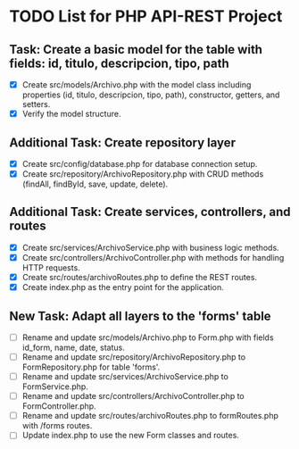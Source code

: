 # TODO List for PHP API-REST Project

## Task: Create a basic model for the table with fields: id, titulo, descripcion, tipo, path

- [x] Create src/models/Archivo.php with the model class including properties (id, titulo, descripcion, tipo, path), constructor, getters, and setters.
- [x] Verify the model structure.

## Additional Task: Create repository layer

- [x] Create src/config/database.php for database connection setup.
- [x] Create src/repository/ArchivoRepository.php with CRUD methods (findAll, findById, save, update, delete).

## Additional Task: Create services, controllers, and routes

- [x] Create src/services/ArchivoService.php with business logic methods.
- [x] Create src/controllers/ArchivoController.php with methods for handling HTTP requests.
- [x] Create src/routes/archivoRoutes.php to define the REST routes.
- [x] Create index.php as the entry point for the application.

## New Task: Adapt all layers to the 'forms' table

- [ ] Rename and update src/models/Archivo.php to Form.php with fields id_form, name, date, status.
- [ ] Rename and update src/repository/ArchivoRepository.php to FormRepository.php for table 'forms'.
- [ ] Rename and update src/services/ArchivoService.php to FormService.php.
- [ ] Rename and update src/controllers/ArchivoController.php to FormController.php.
- [ ] Rename and update src/routes/archivoRoutes.php to formRoutes.php with /forms routes.
- [ ] Update index.php to use the new Form classes and routes.
